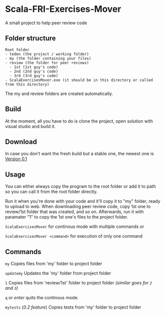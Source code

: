 # Scala-FRI-Exercises-Mover
A small project to help peer review code

## Folder structure
```
Root folder
- teden (the project / working folder)
- my (the folder containing your files)
- review (the folder for peer reviews)
  - 1st (1st guy's code)
  - 2nd (2nd guy's code)
  - 3rd (3rd guy's code)
- ScalaExercisesMover.exe (it should be in this directory or called from this directory)
```
The my and review folders are created automatically.

## Build
At the moment, all you have to do is clone the project, open solution with visual studio and build it.

## Download
In case you don't want the fresh build but a stable one, the newest one is
[Version 0.1](https://1drv.ms/u/s!AkCEKraqlagYguEvF7OPD1Jg19J-ag)

## Usage
You can either always copy the program to the root folder or add it to path so you can call it from the root folder directly.

Run it when you're done with your code and it'll copy it to "my" folder, ready to upload to web.
When downloading peer review code, copy 1st one to review/1st folder that was created, and so on.
Afterwards, run it with paramater "1" to copy the 1st one's files to the project folder.

`ScalaExercisesMover` for continous mode with multiple commands or

`ScalaExercisesMover <command>` for execution of only one command

## Commands
`my` Copies files from 'my' folder to project folder

`updatemy` Updates the 'my' folder from project folder

`1` Copies files from 'review/1st' folder to project folder
_(similar goes for `2` and `3`)_

`q` or _enter_ quits the continous mode.

`mytests` (_0.2 feature_) Copies tests from 'my' folder to project folder